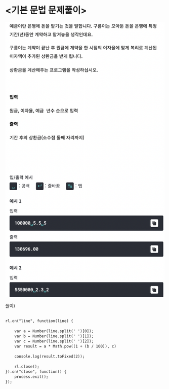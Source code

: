 # <기본 문법 문제풀이>

![구름_예금이자구하기](../algorithm_image/algorithm0006.png)

풀이)
```

rl.on("line", function(line) {

	var a = Number(line.split(' ')[0]);
	var b = Number(line.split(' ')[1]);
	var c = Number(line.split(' ')[2]);
	var result = a * Math.pow((1 + (b / 100)), c)
			
	console.log(result.toFixed(2));	
	
	rl.close();
}).on("close", function() {
	process.exit();
});

```
